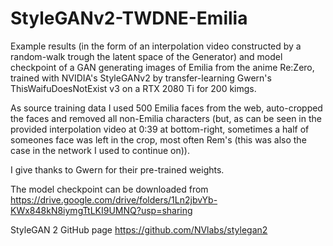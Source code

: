 # StyleGANv2-TWDNE-Emilia
Example results (in the form of an interpolation video constructed by a random-walk trough the latent space of the Generator) and model checkpoint of a GAN generating images of Emilia from the anime Re:Zero, trained with NVIDIA's StyleGANv2 by transfer-learning Gwern's ThisWaifuDoesNotExist v3 on a RTX 2080 Ti for 200 kimgs. 

As source training data I used 500 Emilia faces from the web, auto-cropped the faces and removed all non-Emilia characters 
(but, as can be seen in the provided interpolation video at 0:39 at bottom-right, sometimes a half of someones face was left in the crop, most often Rem's 
(this was also the case in the network I used to continue on)).

I give thanks to Gwern for their pre-trained weights.

The model checkpoint can be downloaded from https://drive.google.com/drive/folders/1Ln2jbvYb-KWx848kN8iymgTtLKI9UMNQ?usp=sharing

StyleGAN 2 GitHub page https://github.com/NVlabs/stylegan2
